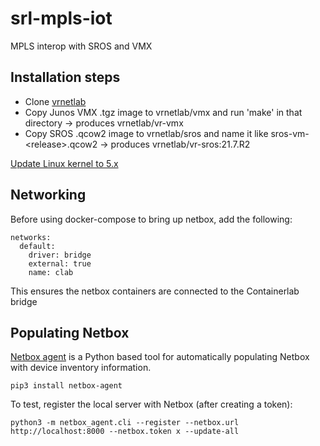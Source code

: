 # srl-mpls-iot
MPLS interop with SROS and VMX

## Installation steps

* Clone [vrnetlab](https://github.com/hellt/vrnetlab)
* Copy Junos VMX .tgz image to vrnetlab/vmx and run 'make' in that directory -> produces vrnetlab/vr-vmx
* Copy SROS .qcow2 image to vrnetlab/sros and name it like sros-vm-\<release\>.qcow2 -> produces vrnetlab/vr-sros:21.7.R2

[Update Linux kernel to 5.x](https://computingforgeeks.com/install-linux-kernel-5-on-centos-7/)

## Networking
Before using docker-compose to bring up netbox, add the following:
```
networks:
  default:
    driver: bridge
    external: true
    name: clab
```

This ensures the netbox containers are connected to the Containerlab bridge

## Populating Netbox
[Netbox agent](https://github.com/Solvik/netbox-agent) is a Python based tool for automatically populating Netbox with device inventory information.
```
pip3 install netbox-agent
```

To test, register the local server with Netbox (after creating a token):
```
python3 -m netbox_agent.cli --register --netbox.url http://localhost:8000 --netbox.token x --update-all
```
